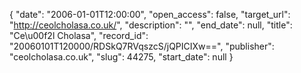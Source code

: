 {
  "date": "2006-01-01T12:00:00", 
  "open_access": false, 
  "target_url": "http://ceolcholasa.co.uk/", 
  "description": "", 
  "end_date": null, 
  "title": "Ce\u00f2l Cholasa", 
  "record_id": "20060101T120000/RDSkQ7RVqszcS/jQPICIXw==", 
  "publisher": "ceolcholasa.co.uk", 
  "slug": 44275, 
  "start_date": null
}

